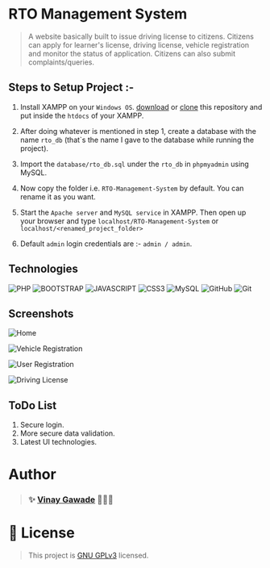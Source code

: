 # RTO Management System

> A website basically built to issue driving license to citizens. Citizens can apply for learner's license, driving license, vehicle registration and monitor the status of application. Citizens can also submit complaints/queries.
## Steps to Setup Project :-

1. Install XAMPP on your `Windows OS`. [download](https://github.com/vinugawade/RTO-Management-System/releases/tag/v1.0.0) or [clone](https://github.com/vinugawade/RTO-Management-System.git) this repository and put inside the `htdocs` of your XAMPP.
2. After doing whatever is mentioned in step 1, create a database with the name `rto_db` (that`s the name I gave to the database while running the project).
3. Import the `database/rto_db.sql` under the `rto_db` in `phpmyadmin` using MySQL.
4. Now copy the folder i.e. `RTO-Management-System` by default. You can rename it as you want.
5. Start the `Apache server` and `MySQL service` in XAMPP. Then open up your browser and type `localhost/RTO-Management-System` or `localhost/<renamed_project_folder>`

6. Default `admin` login credentials are :- `admin / admin`.
## Technologies

![PHP](https://img.shields.io/static/v1?style=flat-square&label&style=for-the-badge&logo=php&message=PHP&color=777BB4&labelColor=white)
![BOOTSTRAP](https://img.shields.io/static/v1?style=flat-square&label&style=for-the-badge&logo=BOOTSTRAP&message=Bootstrap&color=7952B3&labelColor=white&logoColor=7952B3)
![JAVASCRIPT](https://img.shields.io/static/v1?style=flat-square&label&style=for-the-badge&logo=JavaScript&message=JavaScript&color=F7DF1E&labelColor=black)
![CSS3](https://img.shields.io/static/v1?style=flat-square&label&style=for-the-badge&logo=CSS3&message=CSS3&color=1572B6&labelColor=white&logoColor=1572B6)
![MySQL](https://img.shields.io/static/v1?style=flat-square&label&style=for-the-badge&logo=MySQL&message=MySQL&color=4479A1&labelColor=white&logoColor=1572B6)
![GitHub](https://img.shields.io/static/v1?style=flat-square&label&style=for-the-badge&logo=GitHub&message=GitHub&color=181717&labelColor=white&logoColor=181717)
![Git](https://img.shields.io/static/v1?style=flat-square&label&style=for-the-badge&logo=Git&message=Git&color=F05032&labelColor=white&logoColor=F05032)

## Screenshots

![Home](https://i.ibb.co/D5vWYVF/image.png)

![Vehicle Registration](https://i.ibb.co/0K7xfW6/image.png)

![User Registration](https://i.ibb.co/9Wj0v6x/image.png)

![Driving License](https://i.ibb.co/9rcg6cx/image.png)

## ToDo List

1. Secure login.
2. More secure data validation.
3. Latest UI technologies.
# Author

>### ✨ [Vinay Gawade](https://github.com/vinugawade) 👨🏻‍💻

# 📝 License

> This project is [GNU GPLv3](https://github.com/vinugawade/RTO-Management-System/blob/master/license) licensed.
